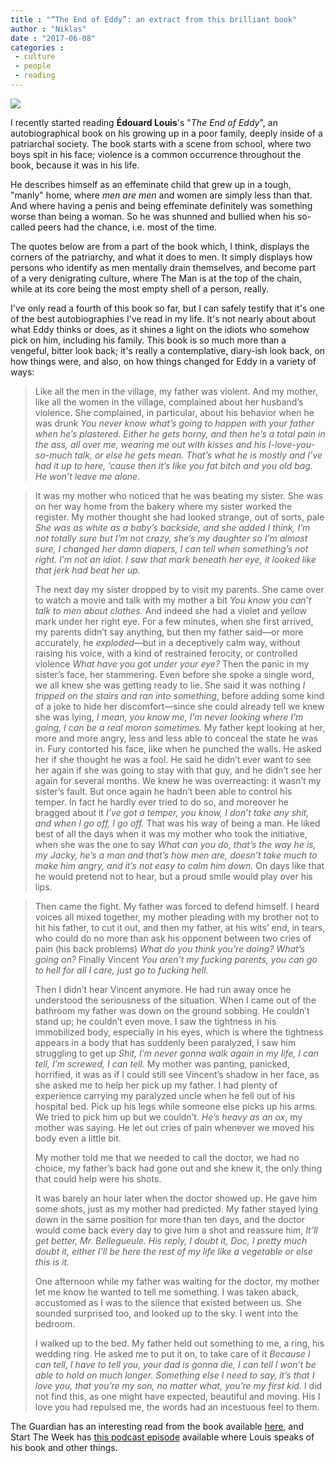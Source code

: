 ```yaml
---
title : "“The End of Eddy”: an extract from this brilliant book"
author : "Niklas"
date : "2017-06-08"
categories : 
 - culture
 - people
 - reading
---
```


[![](https://niklasblog.com/wp-content/2017-06-08_13-09-39.jpg)](https://niklasblog.com/wp-content/2017-06-08_13-09-39.jpg)

I recently started reading **Édouard Louis**'s "_The End of Eddy_", an autobiographical book on his growing up in a poor family, deeply inside of a patriarchal society. The book starts with a scene from school, where two boys spit in his face; violence is a common occurrence throughout the book, because it was in his life.

He describes himself as an effeminate child that grew up in a tough, "manly" home, where _men are men_ and women are simply less than that. And where having a penis and being effeminate definitely was something worse than being a woman. So he was shunned and bullied when his so-called peers had the chance, i.e. most of the time.

The quotes below are from a part of the book which, I think, displays the corners of the patriarchy, and what it does to men. It simply displays how persons who identify as men mentally drain themselves, and become part of a very denigrating culture, where The Man is at the top of the chain, while at its core being the most empty shell of a person, really.

I've only read a fourth of this book so far, but I can safely testify that it's one of the best autobiographies I've read in my life. It's not nearly about about what Eddy thinks or does, as it shines a light on the idiots who somehow pick on him, including his family. This book is so much more than a vengeful, bitter look back; it's really a contemplative, diary-ish look back, on how things were, and also, on how things changed for Eddy in a variety of ways:

> Like all the men in the village, my father was violent. And my mother, like all the women in the village, complained about her husband’s violence. She complained, in particular, about his behavior when he was drunk _You never know what’s going to happen with your father when he’s plastered. Either he gets horny, and then he’s a total pain in the ass, all over me, wearing me out with kisses and his I-love-you-so-much talk, or else he gets mean. That’s what he is mostly and I’ve had it up to here, ’cause then it’s like you fat bitch and you old bag. He won’t leave me alone._

> It was my mother who noticed that he was beating my sister. She was on her way home from the bakery where my sister worked the register. My mother thought she had looked strange, out of sorts, pale _She was as white as a baby’s backside, and she added I think, I’m not totally sure but I’m not crazy, she’s my daughter so I’m almost sure, I changed her damn diapers, I can tell when something’s not right. I’m not an idiot. I saw that mark beneath her eye, it looked like that jerk had beat her up._
> 
> The next day my sister dropped by to visit my parents. She came over to watch a movie and talk with my mother a bit _You know you can’t talk to men about clothes._ And indeed she had a violet and yellow mark under her right eye. For a few minutes, when she first arrived, my parents didn’t say anything, but then my father said—or more accurately, he _exploded_—but in a deceptively calm way, without raising his voice, with a kind of restrained ferocity, or controlled violence _What have you got under your eye?_ Then the panic in my sister’s face, her stammering. Even before she spoke a single word, we all knew she was getting ready to lie. She said it was nothing _I tripped on the stairs and ran into something_, before adding some kind of a joke to hide her discomfort—since she could already tell we knew she was lying, _I mean, you know me, I’m never looking where I’m going, I can be a real moron sometimes._ My father kept looking at her, more and more angry, less and less able to conceal the state he was in. Fury contorted his face, like when he punched the walls. He asked her if she thought he was a fool. He said he didn’t ever want to see her again if she was going to stay with that guy, and he didn’t see her again for several months. We knew he was overreacting: it wasn’t my sister’s fault. But once again he hadn’t been able to control his temper. In fact he hardly ever tried to do so, and moreover he bragged about it _I’ve got a temper, you know, I don’t take any shit, and when I go off, I go off._ That was his way of being a man. He liked best of all the days when it was my mother who took the initiative, when she was the one to say _What can you do, that’s the way he is, my Jacky, he’s a man and that’s how men are, doesn’t take much to make him angry, and it’s not easy to calm him down._ On days like that he would pretend not to hear, but a proud smile would play over his lips.

> Then came the fight. My father was forced to defend himself. I heard voices all mixed together, my mother pleading with my brother not to hit his father, to cut it out, and then my father, at his wits’ end, in tears, who could do no more than ask his opponent between two cries of pain (his back problems) _What do you think you’re doing? What’s going on?_ Finally Vincent _You aren’t my fucking parents, you can go to hell for all I care, just go to fucking hell._
> 
> Then I didn’t hear Vincent anymore. He had run away once he understood the seriousness of the situation. When I came out of the bathroom my father was down on the ground sobbing. He couldn’t stand up; he couldn’t even move. I saw the tightness in his immobilized body, especially in his eyes, which is where the tightness appears in a body that has suddenly been paralyzed, I saw him struggling to get up _Shit, I’m never gonna walk again in my life, I can tell, I’m screwed, I can tell._ My mother was panting, panicked, horrified, it was as if I could still see Vincent’s shadow in her face, as she asked me to help her pick up my father. I had plenty of experience carrying my paralyzed uncle when he fell out of his hospital bed. Pick up his legs while someone else picks up his arms. We tried to pick him up but we couldn’t. _He’s heavy as an ox_, my mother was saying. He let out cries of pain whenever we moved his body even a little bit.
> 
> My mother told me that we needed to call the doctor, we had no choice, my father’s back had gone out and she knew it, the only thing that could help were his shots.
> 
> It was barely an hour later when the doctor showed up. He gave him some shots, just as my mother had predicted. My father stayed lying down in the same position for more than ten days, and the doctor would come back every day to give him a shot and reassure him, _It’ll get better, Mr. Bellegueule. His reply, I doubt it, Doc, I pretty much doubt it, either I’ll be here the rest of my life like a vegetable or else this is it._
> 
> One afternoon while my father was waiting for the doctor, my mother let me know he wanted to tell me something. I was taken aback, accustomed as I was to the silence that existed between us. She sounded surprised too, and looked up to the sky. I went into the bedroom.
> 
> I walked up to the bed. My father held out something to me, a ring, his wedding ring. He asked me to put it on, to take care of it _Because I can tell, I have to tell you, your dad is gonna die, I can tell I won’t be able to hold on much longer. Something else I need to say, it’s that I love you, that you’re my son, no matter what, you’re my first kid_. I did not find this, as one might have expected, beautiful and moving. His I love you had repulsed me, the words had an incestuous feel to them.

The Guardian has an interesting read from the book available [here](https://www.theguardian.com/books/2017/feb/01/the-end-of-eddy-by-edouard-louis-review), and Start The Week has [this podcast episode](http://www.bbc.co.uk/programmes/b08cqqd6) available where Louis speaks of his book and other things.
